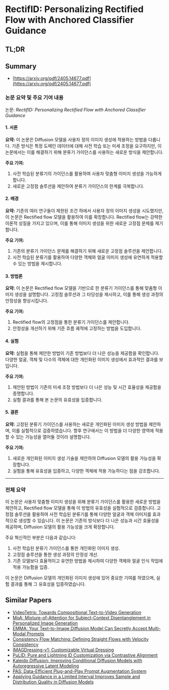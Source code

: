 # RectifID: Personalizing Rectified Flow with Anchored Classifier Guidance
## TL;DR
## Summary
- [https://arxiv.org/pdf/2405.14677.pdf](https://arxiv.org/pdf/2405.14677.pdf)

### 논문 요약 및 주요 기여 내용
논문: *RectifID: Personalizing Rectified Flow with Anchored Classifier Guidance*

#### 1. 서론
**요약:** 
이 논문은 Diffusion 모델을 사용자 정의 이미지 생성에 적용하는 방법을 다룹니다. 기존 방식은 특정 도메인 데이터에 대해 사전 학습 또는 미세 조정을 요구하지만, 이 논문에서는 이를 해결하기 위해 분류기 가이던스를 사용하는 새로운 방식을 제안합니다.

**주요 기여:** 
1. 사전 학습된 분류기의 가이던스를 활용하여 사용자 맞춤형 이미지 생성을 가능하게 합니다.
2. 새로운 고정점 솔루션을 제안하여 분류기 가이던스의 한계를 극복합니다.

#### 2. 배경
**요약:**
기존의 여러 연구들이 제한된 조건 하에서 사용자 정의 이미지 생성을 시도했지만, 이 논문은 Rectified flow 모델을 활용하여 이를 확장합니다. Rectified flow는 강력한 이론적 성질을 가지고 있으며, 이를 통해 이미지 생성을 위한 새로운 고정점 문제를 제기합니다.

**주요 기여:** 
1. 기존의 분류기 가이던스 문제를 해결하기 위해 새로운 고정점 솔루션을 제안합니다.
2. 사전 학습된 분류기를 활용하여 다양한 객체와 얼굴 이미지 생성에 유연하게 적용할 수 있는 방법을 제시합니다.

#### 3. 방법론
**요약:** 
이 논문은 Rectified flow 모델을 기반으로 한 분류기 가이던스를 통해 맞춤형 이미지 생성을 설명합니다. 고정점 솔루션과 그 타당성을 제시하고, 이를 통해 생성 과정의 안정성을 향상시킵니다.

**주요 기여:** 
1. Rectified flow의 고정점을 통한 분류기 가이던스를 제안합니다.
2. 안정성을 개선하기 위해 기준 흐름 궤적에 고정하는 방법을 도입합니다.

#### 4. 실험
**요약:** 
실험을 통해 제안한 방법이 기존 방법보다 더 나은 성능을 제공함을 확인합니다. 다양한 얼굴, 객체 및 다수의 객체에 대한 개인화된 이미지 생성에서 효과적인 결과를 보입니다.

**주요 기여:** 
1. 제안된 방법이 기존의 미세 조정 방법보다 더 나은 성능 및 시간 효율성을 제공함을 증명합니다.
2. 실험 결과를 통해 본 논문의 유효성을 입증합니다.

#### 5. 결론
**요약:** 
고정된 분류기 가이던스를 사용하는 새로운 개인화된 이미지 생성 방법을 제안하며, 이를 실험적으로 검증하였습니다. 향후 연구에서는 이 방법을 더 다양한 영역에 적용할 수 있는 가능성을 열어둘 것이라 설명합니다.

**주요 기여:** 
1. 새로운 개인화된 이미지 생성 기술을 제안하여 Diffusion 모델의 활용 가능성을 확장합니다.
2. 실험을 통해 유효성을 입증하고, 다양한 객체에 적용 가능하다는 점을 강조합니다.

---

### 전체 요약
이 논문은 사용자 맞춤형 이미지 생성을 위해 분류기 가이던스를 활용한 새로운 방법을 제안하고, Rectified flow 모델을 통해 이 방법의 유효성을 실험적으로 검증합니다. 고정점 솔루션을 활용하여 사전 학습된 분류기를 통해 다양한 얼굴과 객체 이미지를 효과적으로 생성할 수 있습니다. 이 논문은 기존의 방식보다 더 나은 성능과 시간 효율성을 제공하며, Diffusion 모델의 활용 가능성을 크게 확장합니다. 

주요 혁신적인 부분은 다음과 같습니다:
1. 사전 학습된 분류기 가이던스를 통한 개인화된 이미지 생성.
2. 고정점 솔루션을 통한 생성 과정의 안정성 개선.
3. 기존 모델보다 효율적이고 유연한 방법을 제시하여 다양한 객체와 얼굴 인식 작업에 적용 가능함을 입증.

이 논문은 Diffusion 모델의 개인화된 이미지 생성에 있어 중요한 기여를 하였으며, 실험 결과를 통해 그 유효성을 입증하였습니다.

## Similar Papers
- [VideoTetris: Towards Compositional Text-to-Video Generation](2406.04277.md)
- [MoA: Mixture-of-Attention for Subject-Context Disentanglement in Personalized Image Generation](2404.11565.md)
- [EMMA: Your Text-to-Image Diffusion Model Can Secretly Accept Multi-Modal Prompts](2406.09162.md)
- [Consistency Flow Matching: Defining Straight Flows with Velocity Consistency](2407.02398.md)
- [IMAGDressing-v1: Customizable Virtual Dressing](2407.12705.md)
- [PuLID: Pure and Lightning ID Customization via Contrastive Alignment](2404.16022.md)
- [Kaleido Diffusion: Improving Conditional Diffusion Models with Autoregressive Latent Modeling](2405.21048.md)
- [PAS: Data-Efficient Plug-and-Play Prompt Augmentation System](2407.06027.md)
- [Applying Guidance in a Limited Interval Improves Sample and Distribution Quality in Diffusion Models](2404.07724.md)
